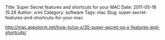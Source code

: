 Title: Super Secret features and shortcuts for your MAC
Date: 2011-05-18 15:28
Author: srini
Category: software
Tags: mac
Slug: super-secret-features-and-shortcuts-for-your-mac

http://mac.appstorm.net/how-to/os-x/30-super-secret-os-x-features-and-shortcuts/
